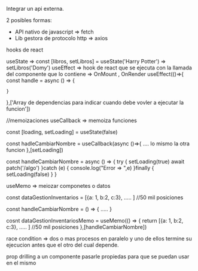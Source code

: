 Integrar un api externa.

2 posibles formas:

- API nativo de javascript => fetch
- Lib gestora de protocolo http => axios

hooks de react

useState => const [libros, setLibros] = useState<string>('Harry Potter') => setLibros('Domy')
useEffect => hook de react que se ejecuta con la llamada del componente que lo contiene => OnMount , OnRender useEffect(()=>{
const handle = async () => {

    }

},['Array de dependencias para indicar cuando debe vovler a ejecutar la funcion'])

//memoizaciones
useCallback => memoiza funciones

const [loading, setLoading] = useState<boolean>(false)

const hadleCambiarNombre = useCallback(async ()=>{
.... lo mismo la otra funcion
},[setLoading])

const handleCambiarNombre = async () => {
try {
setLoading(true)
await patch('/algo')
}catch (e) {
console.log("Error => ",e)
}finally {
setLoading(false)
}
}

useMemo => meiozar componetes o datos

const dataGestionInventarios = [{a: 1, b:2, c:3}, ..... ] //50 mil posiciones

const handleCambiarNombre = () => {
.....
}

cosnt dataGestionInventariosMemo = useMemo(() => {
return [{a: 1, b:2, c:3}, ..... ] //50 mil posiciones
},[handleCambiarNombre])

race condition => dos o mas procesos en paralelo y uno de ellos termine su ejecucion antes que el otro del cual depende.

prop drilling
a un componente pasarle propiedas para que se puedan usar en el mismo
